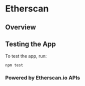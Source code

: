 # Etherscan

## Overview

## Testing the App

To test the app, run:

```npm test```

### Powered by Etherscan.io APIs